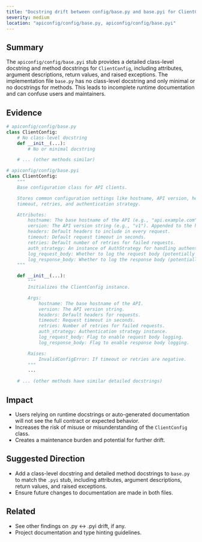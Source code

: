 ```yaml
---
title: "Docstring drift between config/base.py and base.pyi for ClientConfig"
severity: medium
location: "apiconfig/config/base.py, apiconfig/config/base.pyi"
---
```


## Summary
The `apiconfig/config/base.pyi` stub provides a detailed class-level docstring and method docstrings for `ClientConfig`, including attributes, argument descriptions, return values, and raised exceptions. The implementation file `base.py` has no class-level docstring and only minimal or no docstrings for methods. This leads to incomplete runtime documentation and can confuse users and maintainers.

## Evidence
```python
# apiconfig/config/base.py
class ClientConfig:
    # No class-level docstring
    def __init__(...):
        # No or minimal docstring

    # ... (other methods similar)

# apiconfig/config/base.pyi
class ClientConfig:
    """
    Base configuration class for API clients.

    Stores common configuration settings like hostname, API version, headers,
    timeout, retries, and authentication strategy.

    Attributes:
        hostname: The base hostname of the API (e.g., "api.example.com").
        version: The API version string (e.g., "v1"). Appended to the hostname.
        headers: Default headers to include in every request.
        timeout: Default request timeout in seconds.
        retries: Default number of retries for failed requests.
        auth_strategy: An instance of AuthStrategy for handling authentication.
        log_request_body: Whether to log the request body (potentially sensitive).
        log_response_body: Whether to log the response body (potentially sensitive).
    """

    def __init__(...):
        """
        Initializes the ClientConfig instance.

        Args:
            hostname: The base hostname of the API.
            version: The API version string.
            headers: Default headers for requests.
            timeout: Request timeout in seconds.
            retries: Number of retries for failed requests.
            auth_strategy: Authentication strategy instance.
            log_request_body: Flag to enable request body logging.
            log_response_body: Flag to enable response body logging.

        Raises:
            InvalidConfigError: If timeout or retries are negative.
        """
        ...

    # ... (other methods have similar detailed docstrings)
```

## Impact
- Users relying on runtime docstrings or auto-generated documentation will not see the full contract or expected behavior.
- Increases the risk of misuse or misunderstanding of the `ClientConfig` class.
- Creates a maintenance burden and potential for further drift.

## Suggested Direction
- Add a class-level docstring and detailed method docstrings to `base.py` to match the `.pyi` stub, including attributes, argument descriptions, return values, and raised exceptions.
- Ensure future changes to documentation are made in both files.

## Related
- See other findings on .py ↔ .pyi drift, if any.
- Project documentation and type hinting guidelines.